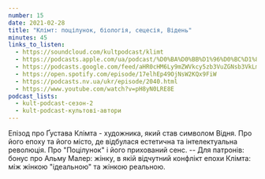 ```yaml
---
number: 15
date: 2021-02-28
title: "Клімт: поцілунок, біологія, сецесія, Відень"
minutes: 45
links_to_listen:
  - https://soundcloud.com/kultpodcast/klimt
  - https://podcasts.apple.com/ua/podcast/%D0%BA%D0%BB%D1%96%D0%BC%D1%82-%D0%BF%D0%BE%D1%86%D1%96%D0%BB%D1%83%D0%BD%D0%BE%D0%BA-%D0%B1%D1%96%D0%BE%D0%BB%D0%BE%D0%B3%D1%96%D1%8F-%D1%81%D0%B5%D1%86%D0%B5%D1%81%D1%96%D1%8F-%D0%B2%D1%96%D0%B4%D0%B5%D0%BD%D1%8C/id1581339249?i=1000532083177
  - https://podcasts.google.com/feed/aHR0cHM6Ly9mZWVkcy5zb3VuZGNsb3VkLmNvbS91c2Vycy9zb3VuZGNsb3VkOnVzZXJzOjg5MjM3MjAyNy9zb3VuZHMucnNz/episode/dGFnOnNvdW5kY2xvdWQsMjAxMDp0cmFja3MvOTk0OTg1Mzgz
  - https://open.spotify.com/episode/17elhEp49OjNsW2KQx9FiW
  - https://podcasts.nv.ua/ukr/episode/2040.html
  - https://www.youtube.com/watch?v=pH8yN0LRE8E
podcast_lists:
  - kult-podcast-сезон-2
  - kult-podcast-культові-автори
---
```


Епізод про Ґустава Клімта - художника, який став символом Відня. Про його епоху
та його місто, де відбулася естетична та інтелектуальна революція. Про
"Поцілунок" і його прихований сенс. -- Для патронів: бонус про Альму Малер:
жінку, в якій відчутний конфлікт епохи Клімта: між жінкою "ідеальною" та жінкою
реальною.
